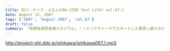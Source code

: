 ```yaml
---
title: 石川・ホンマ・ぶるんのBe-SIDE Your Life! vol.67-1
date: August 13, 2007
tags: ['2007', 'August 2007', 'vol.67']
draft: false
summary: 「熱闘有楽町倉庫スタジアム」！！イソヤマトークでスタートした夏真っ盛りのビーサイ！空いている電車に乗り込み、「腹痛のため１５分遅刻」のぶるんさん到着とともにスタート！！NAMAE
---
```


http://project-phi.ddo.jp/ishikawa/ishikawa067_1.mp3